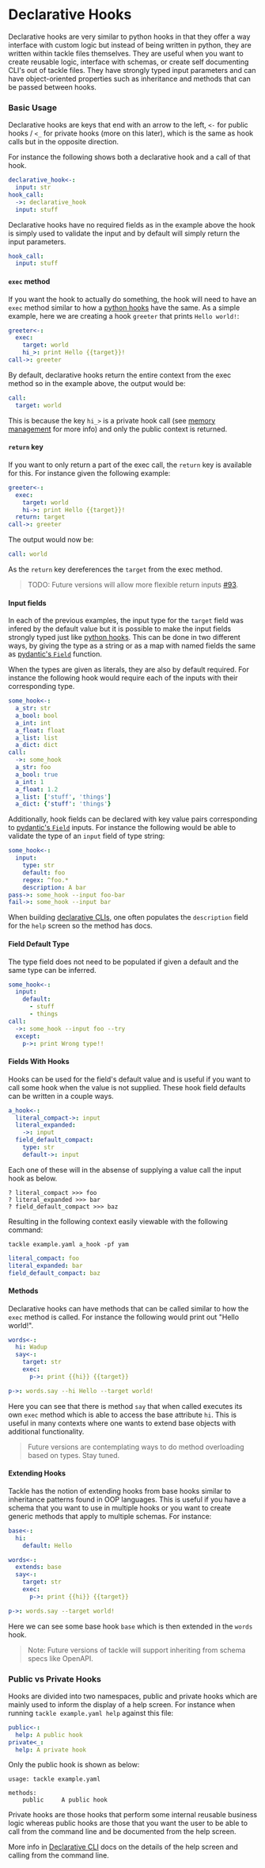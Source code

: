 # Declarative Hooks

Declarative hooks are very similar to python hooks in that they offer a way interface with custom logic but instead of being written in python, they are written within tackle files themselves. They are useful when you want to create reusable logic, interface with schemas, or create self documenting CLI's out of tackle files. They have strongly typed input parameters and can have object-oriented properties such as inheritance and methods that can be passed between hooks.

### Basic Usage

Declarative hooks are keys that end with an arrow to the left, `<-` for public hooks / `<_` for private hooks (more on this later), which is the same as hook calls but in the opposite direction.

For instance the following shows both a declarative hook and a call of that hook.

```yaml
declarative_hook<-:
  input: str
hook_call:
  ->: declarative_hook
  input: stuff
```

Declarative hooks have no required fields as in the example above the hook is simply used to validate the input and by default will simply return the input parameters.

```yaml
hook_call:
  input: stuff
```

#### `exec` method

If you want the hook to actually do something, the hook will need to have an `exec` method similar to how a [python hooks](writing-hooks.md) have the same.  As a simple example, here we are creating a hook `greeter` that prints `Hello world!`:

```yaml
greeter<-:
  exec:
    target: world
    hi_>: print Hello {{target}}!
call->: greeter
```

By default, declarative hooks return the entire context from the exec method so in the example above, the output would be:

```yaml
call:
  target: world
```

This is because the key `hi_>` is a private hook call (see [memory management](memory-management.md) for more info) and only the public context is returned.

#### `return` key

If you want to only return a part of the exec call, the `return` key is available for this. For instance given the following example:

```yaml
greeter<-:
  exec:
    target: world
    hi->: print Hello {{target}}!
  return: target
call->: greeter
```

The output would now be:

```yaml
call: world
```

As the `return` key dereferences the `target` from the exec method.  

> TODO: Future versions will allow more flexible return inputs [#93](https://github.com/robcxyz/tackle/issues/93).

#### Input fields

In each of the previous examples, the input type for the `target` field was infered by the default value but it is possible to make the input fields strongly typed just like [python hooks](writing-hooks.md). This can be done in two different ways, by giving the type as a string or as a map with named fields the same as [pydantic's `Field`](https://pydantic-docs.helpmanual.io/usage/schema/#field-customization) function.

When the types are given as literals, they are also by default required. For instance the following hook would require each of the inputs with their corresponding type.

```yaml
some_hook<-:
  a_str: str
  a_bool: bool
  a_int: int
  a_float: float
  a_list: list
  a_dict: dict
call:
  ->: some_hook
  a_str: foo
  a_bool: true
  a_int: 1
  a_float: 1.2
  a_list: ['stuff', 'things']  
  a_dict: {'stuff': 'things'}
```

Additionally, hook fields can be declared with key value pairs corresponding to [pydantic's `Field`](https://pydantic-docs.helpmanual.io/usage/schema/#field-customization) inputs. For instance the following would be able to validate the type of an `input` field of type string:

```yaml
some_hook<-:
  input:
    type: str
    default: foo
    regex: ^foo.*
    description: A bar
pass->: some_hook --input foo-bar
fail->: some_hook --input bar
```

When building [declarative CLIs](declarative-cli.md), one often populates the `description` field for the `help` screen so the method has docs.

#### Field Default Type

The type field does not need to be populated if given a default and the same type can be inferred.

```yaml
some_hook<-:
  input:
    default:
      - stuff
      - things
call:
  ->: some_hook --input foo --try
  except:
    p->: print Wrong type!!
```

#### Fields With Hooks

Hooks can be used for the field's default value and is useful if you want to call some hook when the value is not supplied. These hook field defaults can be written in a couple ways.

```yaml
a_hook<-:
  literal_compact->: input
  literal_expanded:
    ->: input
  field_default_compact:
    type: str
    default->: input
```

Each one of these will in the absense of supplying a value call the input hook as below.

```text
? literal_compact >>> foo
? literal_expanded >>> bar
? field_default_compact >>> baz
```

Resulting in the following context easily viewable with the following command:

```shell
tackle example.yaml a_hook -pf yam
```

```yaml
literal_compact: foo
literal_expanded: bar
field_default_compact: baz
```

#### Methods

Declarative hooks can have methods that can be called similar to how the `exec` method is called. For instance the following would print out "Hello world!".

```yaml
words<-:
  hi: Wadup
  say<-:
    target: str
    exec:
      p->: print {{hi}} {{target}}

p->: words.say --hi Hello --target world!
```

Here you can see that there is method `say` that when called executes its own `exec` method which is able to access the base attribute `hi`.  This is useful in many contexts where one wants to extend base objects with additional functionality.

> Future versions are contemplating ways to do method overloading based on types. Stay tuned.

#### Extending Hooks

Tackle has the notion of extending hooks from base hooks similar to inheritance patterns found in OOP languages. This is useful if you have a schema that you want to use in multiple hooks or you want to create generic methods that apply to multiple schemas. For instance:

```yaml
base<-:
  hi:
    default: Hello

words<-:
  extends: base
  say<-:
    target: str
    exec:
      p->: print {{hi}} {{target}}

p->: words.say --target world!
```

Here we can see some base hook `base` which is then extended in the `words` hook.

> Note: Future versions of tackle will support inheriting from schema specs like OpenAPI.

### Public vs Private Hooks

Hooks are divided into two namespaces, public and private hooks which are mainly used to inform the display of a help screen. For instance when running `tackle example.yaml help` against this file:

```yaml
public<-:
  help: A public hook
private<_:
  help: A private hook
```

Only the public hook is shown as below:

```text
usage: tackle example.yaml

methods:
    public     A public hook
```

Private hooks are those hooks that perform some internal reusable business logic whereas public hooks are those that you want the user to be able to call from the command line and be documented from the help screen.

More info in [Declarative CLI](declarative-cli.md) docs on the details of the help screen and calling from the command line.
